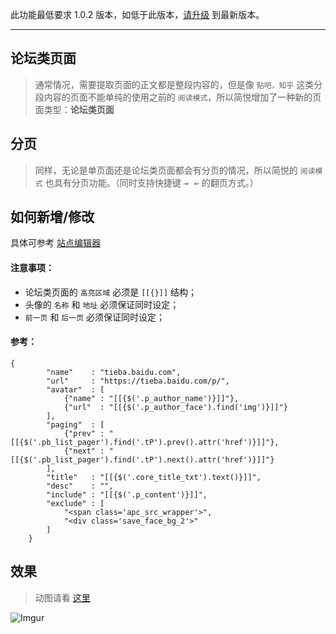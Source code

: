 此功能最低要求 1.0.2 版本，如低于此版本，[请升级](https://simpread.pro) 到最新版本。
***

论坛类页面
---
> 通常情况，需要提取页面的正文都是整段内容的，但是像 `贴吧，知乎` 这类分段内容的页面不能单纯的使用之前的 `阅读模式`，所以简悦增加了一种新的页面类型：**论坛类页面**

分页
---
> 同样，无论是单页面还是论坛类页面都会有分页的情况，所以简悦的 `阅读模式` 也具有分页功能。（同时支持快捷键 <kbd>→ ←</kbd> 的翻页方式。）

如何新增/修改
---
具体可参考 [站点编辑器](%E7%AB%99%E7%82%B9%E7%BC%96%E8%BE%91%E5%99%A8)

#### 注意事项：

- 论坛类页面的 `高亮区域` 必须是 `[[{}]]` 结构；
- 头像的 `名称` 和 `地址` 必须保证同时设定；
- `前一页` 和 `后一页` 必须保证同时设定；

#### 参考：

```
{
        "name"    : "tieba.baidu.com",
        "url"     : "https://tieba.baidu.com/p/",
        "avatar"  : [
            {"name" : "[[{$('.p_author_name')}]]"},
            {"url"  : "[[{$('.p_author_face').find('img')}]]"}
        ],
        "paging"  : [
            {"prev" : "[[{$('.pb_list_pager').find('.tP').prev().attr('href')}]]"},
            {"next" : "[[{$('.pb_list_pager').find('.tP').next().attr('href')}]]"}
        ],
        "title"   : "[[{$('.core_title_txt').text()}]]",
        "desc"    : "",
        "include" : "[[{$('.p_content')}]]",
        "exclude" : [
            "<span class='apc_src_wrapper'>",
            "<div class='save_face_bg_2'>"
        ]
    }
```

效果
---
> 动图请看 [这里](http://sr.ksria.cn/multi-page.gif)

![Imgur](http://sr.ksria.cn/multiple%20page.png)



